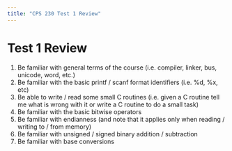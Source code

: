 ```yaml
---
title: "CPS 230 Test 1 Review"
---
```


# Test 1 Review

1. Be familiar with general terms of the course (i.e. compiler, linker, bus, unicode, word, etc.)
1. Be familiar with the basic printf / scanf format identifiers (i.e. %d, %x, etc)
1. Be able to write / read some small C routines (i.e. given a C routine tell me what is wrong with it or write a C routine to do a small task)
1. Be familiar with the basic bitwise operators
1. Be familiar with endianness (and note that it applies only when reading / writing to / from memory)
1. Be familiar with unsigned / signed binary addition / subtraction
1. Be familiar with base conversions